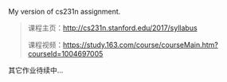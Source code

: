 My version of cs231n assignment.


> 课程主页：http://cs231n.stanford.edu/2017/syllabus
> 
> 课程视频：https://study.163.com/course/courseMain.htm?courseId=1004697005

其它作业待续中... 


